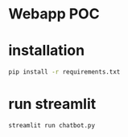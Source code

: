 # Webapp POC

# installation
```bash
pip install -r requirements.txt
```

# run streamlit
```bash
streamlit run chatbot.py
```
